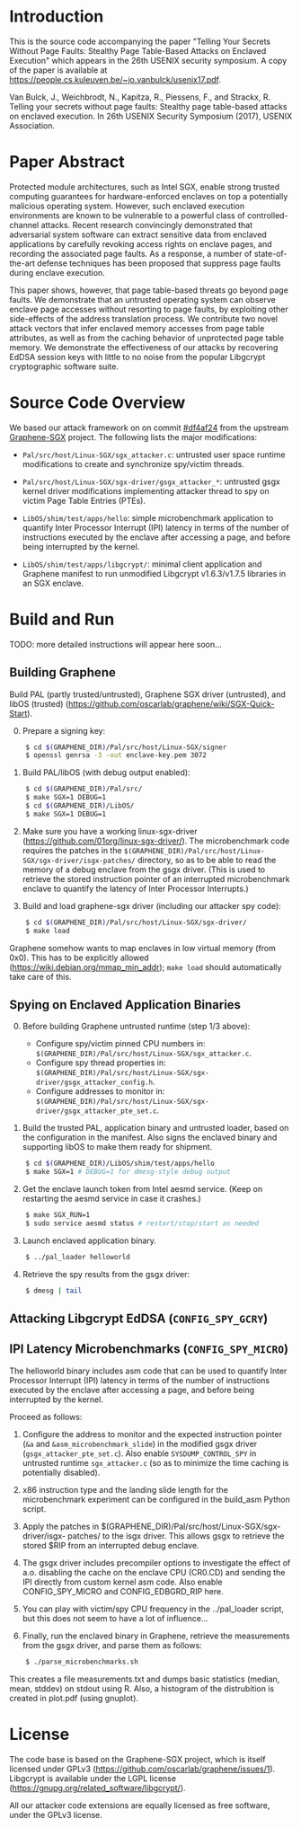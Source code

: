 # Introduction

This is the source code accompanying the paper "Telling Your Secrets Without
Page Faults: Stealthy Page Table-Based Attacks on Enclaved Execution" which
appears in the 26th USENIX security symposium. A copy of the paper is available
at <https://people.cs.kuleuven.be/~jo.vanbulck/usenix17.pdf>.

Van Bulck, J., Weichbrodt, N., Kapitza, R., Piessens, F., and Strackx, R.
Telling your secrets without page faults: Stealthy page table-based attacks on
enclaved execution. In 26th USENIX Security Symposium (2017), USENIX
Association.

# Paper Abstract

Protected module architectures, such as Intel SGX, enable strong trusted
computing guarantees for hardware-enforced enclaves on top a potentially
malicious operating system. However, such enclaved execution environments are
known to be vulnerable to a powerful class of controlled-channel attacks.
Recent research convincingly demonstrated that adversarial system software can
extract sensitive data from enclaved applications by carefully revoking access
rights on enclave pages, and recording the associated page faults. As a
response, a number of state-of-the-art defense techniques has been proposed
that suppress page faults during enclave execution.

This paper shows, however, that page table-based threats go beyond page faults.
We demonstrate that an untrusted operating system can observe enclave page
accesses without resorting to page faults, by exploiting other side-effects of
the address translation process. We contribute two novel attack vectors that
infer enclaved memory accesses from page table attributes, as well as from the
caching behavior of unprotected page table memory. We demonstrate the
effectiveness of our attacks by recovering EdDSA session keys with little to no
noise from the popular Libgcrypt cryptographic software suite.

# Source Code Overview

We based our attack framework on on commit [#df4af24](https://github.com/jovanbulck/sgx-pte/commit/df4af2451dad05914b60ef87445dee219ccc74d1) from the upstream
[Graphene-SGX](https://github.com/oscarlab/graphene) project. The following lists the major modifications:

* `Pal/src/host/Linux-SGX/sgx_attacker.c`: untrusted user space runtime
   modifications to create and synchronize spy/victim threads.

* `Pal/src/host/Linux-SGX/sgx-driver/gsgx_attacker_*`: untrusted gsgx kernel
   driver modifications implementing attacker thread to spy on victim Page
   Table Entries (PTEs).

* `LibOS/shim/test/apps/hello`: simple microbenchmark application to quantify
   Inter Processor Interrupt (IPI) latency in terms of the number of instructions
   executed by the enclave after accessing a page, and before being interrupted
   by the kernel.

* `LibOS/shim/test/apps/libgcrypt/`: minimal client application and Graphene
   manifest to run unmodified Libgcrypt v1.6.3/v1.7.5 libraries in an SGX enclave.

# Build and Run

TODO: more detailed instructions will appear here soon...

## Building Graphene

Build PAL (partly trusted/untrusted), Graphene SGX driver (untrusted), and
libOS (trusted) (<https://github.com/oscarlab/graphene/wiki/SGX-Quick-Start>).

0. Prepare a signing key:

```bash
    $ cd $(GRAPHENE_DIR)/Pal/src/host/Linux-SGX/signer
    $ openssl genrsa -3 -out enclave-key.pem 3072
```

1. Build PAL/libOS (with debug output enabled):

```bash
    $ cd $(GRAPHENE_DIR)/Pal/src/
    $ make SGX=1 DEBUG=1
    $ cd $(GRAPHENE_DIR)/LibOS/
    $ make SGX=1 DEBUG=1
```

2. Make sure you have a working linux-sgx-driver
   (<https://github.com/01org/linux-sgx-driver/>). The microbenchmark code
   requires the patches in the
   `$(GRAPHENE_DIR)/Pal/src/host/Linux-SGX/sgx-driver/isgx-patches/` directory,
   so as to be able to read the memory of a debug enclave from the gsgx driver.
   (This is used to retrieve the stored instruction pointer of an interrupted
   microbenchmark enclave to quantify the latency of Inter Processor Interrupts.)

3. Build and load graphene-sgx driver (including our attacker spy code):

```bash
    $ cd $(GRAPHENE_DIR)/Pal/src/host/Linux-SGX/sgx-driver/
    $ make load
```

Graphene somehow wants to map enclaves in low virtual memory (from 0x0).
This has to be explicitly allowed (<https://wiki.debian.org/mmap_min_addr>);
`make load` should automatically take care of this.

## Spying on Enclaved Application Binaries

0. Before building Graphene untrusted runtime (step 1/3 above):

   * Configure spy/victim pinned CPU numbers in:
     `$(GRAPHENE_DIR)/Pal/src/host/Linux-SGX/sgx_attacker.c`.
   * Configure spy thread properties in:
     `$(GRAPHENE_DIR)/Pal/src/host/Linux-SGX/sgx-driver/gsgx_attacker_config.h`.
   * Configure addresses to monitor in:
     `$(GRAPHENE_DIR)/Pal/src/host/Linux-SGX/sgx-driver/gsgx_attacker_pte_set.c`.

1. Build the trusted PAL, application binary and untrusted loader, based on the
   configuration in the manifest. Also signs the enclaved binary and
   supporting libOS to make them ready for shipment.

```bash
    $ cd $(GRAPHENE_DIR)/LibOS/shim/test/apps/hello
    $ make SGX=1 # DEBUG=1 for dmesg-style debug output
```

2. Get the enclave launch token from Intel aesmd service. (Keep on restarting
   the aesmd service in case it crashes.)

```bash
    $ make SGX_RUN=1
    $ sudo service aesmd status # restart/stop/start as needed
```

3. Launch enclaved application binary.

```bash
    $ ../pal_loader helloworld
```

4. Retrieve the spy results from the gsgx driver:

```bash
    $ dmesg | tail
```

## Attacking Libgcrypt EdDSA (`CONFIG_SPY_GCRY`)



## IPI Latency Microbenchmarks (`CONFIG_SPY_MICRO`)

The helloworld binary includes asm code that can be used to quantify Inter
Processor Interrupt (IPI) latency in terms of the number of instructions
executed by the enclave after accessing a page, and before being interrupted
by the kernel.

Proceed as follows:

1. Configure the address to monitor and the expected instruction pointer
   (`&a` and `&asm_microbenchmark_slide`) in the modified gsgx driver
   (`gsgx_attacker_pte_set.c`). Also enable `SYSDUMP_CONTROL_SPY` in untrusted
   runtime `sgx_attacker.c` (so as to minimize the time caching is potentially
   disabled).

2. x86 instruction type and the landing slide length for the microbenchmark
   experiment can be configured in the build_asm Python script.

3. Apply the patches in $(GRAPHENE_DIR)/Pal/src/host/Linux-SGX/sgx-driver/isgx-
   patches/ to the isgx driver. This allows gsgx to retrieve the stored $RIP
   from an interrupted debug enclave.

4. The gsgx driver includes precompiler options to investigate the effect of
   a.o. disabling the cache on the enclave CPU (CR0.CD) and sending the IPI
   directly from custom kernel asm code. Also enable CONFIG_SPY_MICRO and
   CONFIG_EDBGRD_RIP here.

5. You can play with victim/spy CPU frequency in the ../pal_loader script, but
   this does not seem to have a lot of influence...

6. Finally, run the enclaved binary in Graphene, retrieve the measurements
   from the gsgx driver, and parse them as follows:

```bash
    $ ./parse_microbenchmarks.sh
```

   This creates a file measurements.txt and dumps basic statistics (median,
   mean, stddev) on stdout using R. Also, a histogram of the distrubition is
   created in plot.pdf (using gnuplot).

# License

The code base is based on the Graphene-SGX project, which is itself licensed
under GPLv3 (<https://github.com/oscarlab/graphene/issues/1>). Libgcrypt is
available under the LGPL license
(<https://gnupg.org/related_software/libgcrypt/>).

All our attacker code extensions are equally licensed as free software, under
the GPLv3 license.
